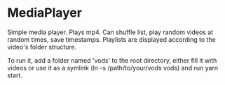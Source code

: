 # MediaPlayer
Simple media player. Plays mp4. Can shuffle list, play random videos at random times, save timestamps.
Playlists are displayed according to the video's folder structure.

To run it, add a folder named 'vods' to the root directory, either fill it with videos or use it as a 
symlink (ln -s /path/to/your/vods vods) and run yarn start.
